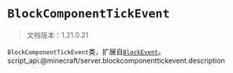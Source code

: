 # `BlockComponentTickEvent`

> 文档版本：1.21.0.21

`BlockComponentTickEvent`类，扩展自[`BlockEvent`](./blockevent.md)。script_api.@minecraft/server.blockcomponenttickevent.description
